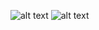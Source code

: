 ![alt text](https://github.com/helgesander02/recommendationsystem_study/blob/main/img/itemCF1.jpg)
![alt text](https://github.com/helgesander02/recommendationsystem_study/blob/main/img/itemCF2.jpg)